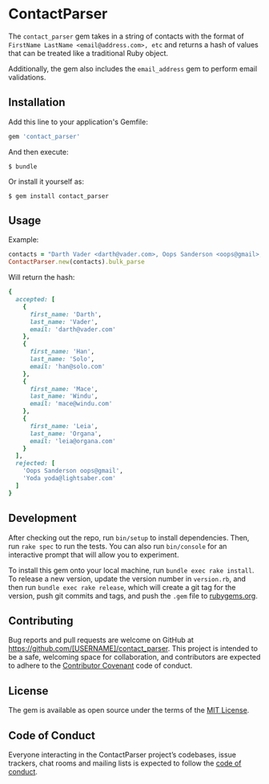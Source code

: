 # ContactParser

The `contact_parser` gem takes in a string of contacts with the format of `FirstName LastName <email@address.com>, etc` and returns a hash of values that can be treated like a traditional Ruby object.

Additionally, the gem also includes the `email_address` gem to perform email validations.


## Installation

Add this line to your application's Gemfile:

```ruby
gem 'contact_parser'
```

And then execute:

    $ bundle

Or install it yourself as:

    $ gem install contact_parser

## Usage

Example:

```ruby
contacts = "Darth Vader <darth@vader.com>, Oops Sanderson <oops@gmail>, Han Solo <han@solo.com>, Mace X Windu <mace@windu.com>, Yoda <yoda@lightsaber.com>, Leia Organa leia@organa.com"
ContactParser.new(contacts).bulk_parse
```

Will return the hash:

```ruby
{
  accepted: [
    {
      first_name: 'Darth',
      last_name: 'Vader',
      email: 'darth@vader.com'
    },
    {
      first_name: 'Han',
      last_name: 'Solo',
      email: 'han@solo.com'
    },
    {
      first_name: 'Mace',
      last_name: 'Windu',
      email: 'mace@windu.com'
    },
    {
      first_name: 'Leia',
      last_name: 'Organa',
      email: 'leia@organa.com'
    }
  ],
  rejected: [
    'Oops Sanderson oops@gmail',
    'Yoda yoda@lightsaber.com'
  ]
}
```

## Development

After checking out the repo, run `bin/setup` to install dependencies. Then, run `rake spec` to run the tests. You can also run `bin/console` for an interactive prompt that will allow you to experiment.

To install this gem onto your local machine, run `bundle exec rake install`. To release a new version, update the version number in `version.rb`, and then run `bundle exec rake release`, which will create a git tag for the version, push git commits and tags, and push the `.gem` file to [rubygems.org](https://rubygems.org).

## Contributing

Bug reports and pull requests are welcome on GitHub at https://github.com/[USERNAME]/contact_parser. This project is intended to be a safe, welcoming space for collaboration, and contributors are expected to adhere to the [Contributor Covenant](http://contributor-covenant.org) code of conduct.

## License

The gem is available as open source under the terms of the [MIT License](http://opensource.org/licenses/MIT).

## Code of Conduct

Everyone interacting in the ContactParser project’s codebases, issue trackers, chat rooms and mailing lists is expected to follow the [code of conduct](https://github.com/[USERNAME]/contact_parser/blob/master/CODE_OF_CONDUCT.md).
